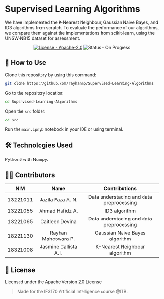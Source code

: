# Supervised Learning Algorithms

We have implemented the K-Nearest Neighbour, Gaussian Naive Bayes, and ID3 algorithms from scratch. To evaluate the performance of our algorithms, we compare them against the implementations from scikit-learn, using the [UNSW-NB15](https://research.unsw.edu.au/projects/unsw-nb15-dataset) dataset for assessment.

<p align="center">
  <a href ="https://www.apache.org/licenses/LICENSE-2.0"><img src="https://img.shields.io/github/license/rayhanmp/Supervised-Learning-Algorithms" alt="License - Apache-2.0"></a>
  <img src="https://img.shields.io/badge/status-on_progress-orange" alt="Status - On Progress"></a>
</p>


## 💭 How to Use
Clone this repository by using this command:

```bash
git clone https://github.com/rayhanmp/Supervised-Learning-Algorithms
```

Go to the repository location:
```bash
cd Supervised-Learning-Algorithms
```
Open the `src` folder:
```bash
cd src
```
Run the `main.ipnyb` notebook in your IDE or using terminal.

## 🛠 Technologies Used
Python3 with Numpy.

## 👨‍💻 Contributors
| NIM | Name | Contributions |
|:---:|:----:|:----:|
|13221011| Jazila Faza A. N. | Data understading and data preprocessing |
|13221055| Ahmad Hafidz A. | ID3 algorithm |
|13221065| Caitleen Devina | Data understading and data preprocessing |
|18221130| Rayhan Maheswara P. | Gaussian Naive Bayes algorithm |
|18321008| Jasmine Callista A. I. | K-Nearest Neighbour algorithm |

## 📃 License
<a name="license"></a>
Licensed under the Apache Version 2.0 License.

> Made for the IF3170 Artificial Intelligence course @ITB.
